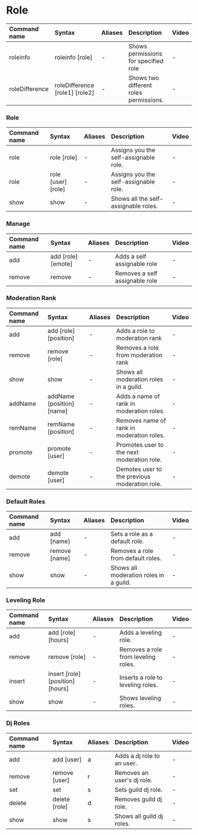 # Role

| Command name | Syntax | Aliases | Description | Video |
| :--- | :--- | :--- | :--- | :--- |
| roleinfo | roleinfo \[role\] | - | Shows permissions for specified role | - |
| roleDifference | roleDifference \[role1\] \[role2\] | - | Shows two different roles permissions. | - |

### **Role**

| Command name | Syntax | Aliases | Description | Video |
| :--- | :--- | :--- | :--- | :--- |
| role | role \[role\] | - | Assigns you the self-assignable role. | - |
| role | role \[user\] \[role\] | - | Assigns you the self-assignable role. | - |
| show | show | - | Shows all the self-assignable roles. | - |

### **Manage**

| Command name | Syntax | Aliases | Description | Video |
| :--- | :--- | :--- | :--- | :--- |
| add | add \[role\] \[emote\] | - | Adds a self assignable role | - |
| remove | remove | - | Removes a self assignable role | - |

### **Moderation Rank**

| Command name | Syntax | Aliases | Description | Video |
| :--- | :--- | :--- | :--- | :--- |
| add | add \[role\] \[position\] | - | Adds a role to moderation rank | - |
| remove | remove \[role\] | - | Removes a role from moderation rank | - |
| show | show | - | Shows all moderation roles in a guild. | - |
| addName | addName \[position\] \[name\] | - | Adds a name of rank in moderation roles. | - |
| remName | remName \[position\] | - | Removes name of rank in moderation roles. | - |
| promote | promote \[user\] | - | Promotes user to the next moderation role. | - |
| demote | demote \[user\] | - | Demotes user to the previous moderation role. | - |

### **Default Roles**

| Command name | Syntax | Aliases | Description | Video |
| :--- | :--- | :--- | :--- | :--- |
| add | add \[name\] | - | Sets a role as a default role. | - |
| remove | remove \[name\] | - | Removes a role from default roles. | - |
| show | show | - | Shows all moderation roles in a guild. | - |

### **Leveling Role**

| Command name | Syntax | Aliases | Description | Video |
| :--- | :--- | :--- | :--- | :--- |
| add | add \[role\] \[hours\] | - | Adds a leveling role. | - |
| remove | remove \[role\] | - | Removes a role from leveling roles. | - |
| insert | insert \[role\] \[position\] \[hours\] | - | Inserts a role to leveling roles. | - |
| show | show | - | Shows leveling roles. | - |

### **Dj Roles**

| Command name | Syntax | Aliases | Description | Video |
| :--- | :--- | :--- | :--- | :--- |
| add | add \[user\] | a | Adds a dj role to an user. | - |
| remove | remove \[user\] | r | Removes an user's dj role. | - |
| set | set | s | Sets guild dj role. | - |
| delete | delete \[role\] | d | Removes guild dj role. | - |
| show | show | s | Shows all guild dj roles. | - |

